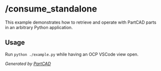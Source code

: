 # /consume_standalone

This example demonstrates how to retrieve and operate with PartCAD parts in an arbitrary Python application.


## Usage
Run `python ./example.py` while having an OCP VSCode view open.

*Generated by [PartCAD](https://partcad.org/)*

